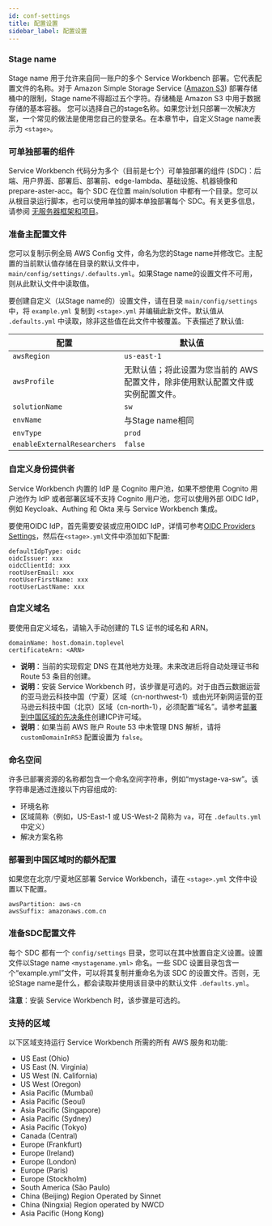 ```yaml
---
id: conf-settings
title: 配置设置
sidebar_label: 配置设置
---
```

### Stage name

Stage name 用于允许来自同一账户的多个 Service Workbench 部署。它代表配置文件的名称。对于 Amazon Simple Storage Service ([Amazon S3](https://aws.amazon.com/s3/)) 部署存储桶中的限制，Stage name不得超过五个字符。存储桶是 Amazon S3 中用于数据存储的基本容器。
您可以选择自己的stage名称。如果您计划只部署一次解决方案，一个常见的做法是使用您自己的登录名。在本章节中，自定义Stage name表示为 `<stage>`。

### 可单独部署的组件

Service Workbench 代码分为多个（目前是七个）可单独部署的组件 (SDC)：后端、用户界面、部署后、部署前、edge-lambda、基础设施、机器镜像和 prepare-aster-acc。每个 SDC 在位置 main/solution 中都有一个目录。您可以从根目录运行脚本，也可以使用单独的脚本单独部署每个 SDC。有关更多信息，请参阅 [无服务器框架和项目](../../components.md)。

### 准备主配置文件

您可以复制示例全局 AWS Config 文件，命名为您的Stage name并修改它。主配置的当前默认值存储在目录的默认文件中，`main/config/settings/.defaults.yml`。如果Stage name的设置文件不可用，则从此默认文件中读取值。

要创建自定义（以Stage name的）设置文件，请在目录 `main/config/settings` 中，将 `example.yml` 复制到 `<stage>.yml` 并编辑此新文件。默认值从 `.defaults.yml` 中读取，除非这些值在此文件中被覆盖。下表描述了默认值:

|配置 |默认值 |
| ------------ | ------------ |
| `awsRegion` | `us-east-1` |
| `awsProfile` |无默认值；将此设置为您当前的 AWS 配置文件，除非使用默认配置文件或实例配置文件。 |
| `solutionName` | `sw` |
| `envName` |与Stage name相同 |
| `envType` | `prod` |
| `enableExternalResearchers` | `false` |

### 自定义身份提供者
Service Workbench 内置的 IdP 是 Cognito 用户池，如果不想使用 Cognito 用户池作为 IdP 或者部署区域不支持 Cognito 用户池，您可以使用外部 OIDC IdP，例如 Keycloak、Authing 和 Okta 来与 Service Workbench 集成。

要使用OIDC IdP，首先需要安装或应用OIDC IdP，详情可参考[OIDC Providers Settings](./oidc-providers)，然后在`<stage>.yml`文件中添加如下配置:
```
defaultIdpType: oidc
oidcIssuer: xxx
oidcClientId: xxx
rootUserEmail: xxx
rootUserFirstName: xxx
rootUserLastName: xxx
```

### 自定义域名

要使用自定义域名，请输入手动创建的 TLS 证书的域名和 ARN。

```
domainName: host.domain.toplevel
certificateArn: <ARN>
```
* **说明**：当前的实现假定 DNS 在其他地方处理。未来改进后将自动处理证书和 Route 53 条目的创建。
* **说明**：安装 Service Workbench 时，该步骤是可选的。对于由西云数据运营的亚马逊云科技中国（宁夏）区域（cn-northwest-1）或由光环新网运营的亚马逊云科技中国（北京）区域（cn-north-1），必须配置“域名”。请参考[部署到中国区域的先决条件](./china-prerequisites)创建ICP许可域。
* **说明**：如果当前 AWS 账户 Route 53 中未管理 DNS 解析，请将 `customDomainInR53` 配置设置为 `false`。

### 命名空间

许多已部署资源的名称都包含一个命名空间字符串，例如“mystage-va-sw”。该字符串是通过连接以下内容组成的:

+ 环境名称
+ 区域简称（例如，US-East-1 或 US-West-2 简称为 `va`，可在 `.defaults.yml` 中定义）
+ 解决方案名称

### 部署到中国区域时的额外配置
如果您在北京/宁夏地区部署 Service Workbench，请在 `<stage>.yml` 文件中设置以下配置。

```
awsPartition: aws-cn
awsSuffix: amazonaws.com.cn
```

### 准备SDC配置文件

每个 SDC 都有一个 `config/settings` 目录，您可以在其中放置自定义设置。设置文件以Stage name `<mystagename.yml>` 命名。一些 SDC 设置目录包含一个“example.yml”文件，可以将其复制并重命名为该 SDC 的设置文件。否则，无论Stage name是什么，都会读取并使用该目录中的默认文件 `.defaults.yml`。

**注意**：安装 Service Workbench 时，该步骤是可选的。


### 支持的区域

以下区域支持运行 Service Workbench 所需的所有 AWS 服务和功能:
+ US East (Ohio)
+ US East (N. Virginia)
+ US West (N. California)
+ US West (Oregon)
+ Asia Pacific (Mumbai)
+ Asia Pacific (Seoul)
+ Asia Pacific (Singapore)
+ Asia Pacific (Sydney)
+ Asia Pacific (Tokyo)
+ Canada (Central)
+ Europe (Frankfurt)
+ Europe (Ireland)
+ Europe (London)
+ Europe (Paris)
+ Europe (Stockholm)
+ South America (São Paulo)
+ China (Beijing) Region Operated by Sinnet
+ China (Ningxia) Region operated by NWCD
+ Asia Pacific (Hong Kong)

